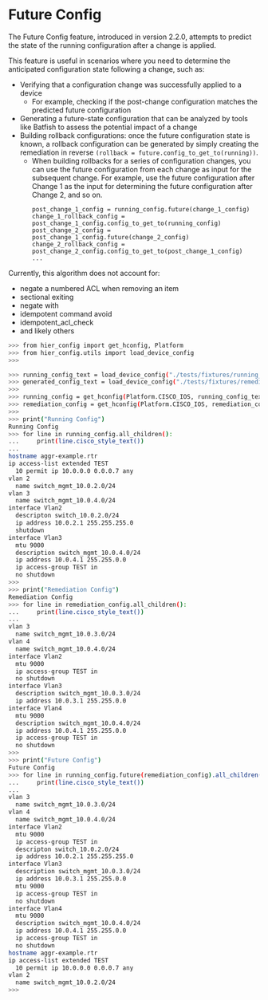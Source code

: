# Future Config

The Future Config feature, introduced in version 2.2.0, attempts to predict the state of the running configuration after a change is applied.

This feature is useful in scenarios where you need to determine the anticipated configuration state following a change, such as:
- Verifying that a configuration change was successfully applied to a device
  - For example, checking if the post-change configuration matches the predicted future configuration
- Generating a future-state configuration that can be analyzed by tools like Batfish to assess the potential impact of a change
- Building rollback configurations: once the future configuration state is known, a rollback configuration can be generated by simply creating the remediation in reverse `(rollback = future.config_to_get_to(running))`.
  - When building rollbacks for a series of configuration changes, you can use the future configuration from each change as input for the subsequent change. For example, use the future configuration after Change 1 as the input for determining the future configuration after Change 2, and so on.
      ```shell
      post_change_1_config = running_config.future(change_1_config)
      change_1_rollback_config = post_change_1_config.config_to_get_to(running_config)
      post_change_2_config = post_change_1_config.future(change_2_config)
      change_2_rollback_config = post_change_2_config.config_to_get_to(post_change_1_config)
      ...
      ```

Currently, this algorithm does not account for:
- negate a numbered ACL when removing an item
- sectional exiting
- negate with
- idempotent command avoid
- idempotent_acl_check
- and likely others

```bash
>>> from hier_config import get_hconfig, Platform
>>> from hier_config.utils import load_device_config
>>>

>>> running_config_text = load_device_config("./tests/fixtures/running_config.conf")
>>> generated_config_text = load_device_config("./tests/fixtures/remediation_config_without_tags.conf")
>>>
>>> running_config = get_hconfig(Platform.CISCO_IOS, running_config_text)
>>> remediation_config = get_hconfig(Platform.CISCO_IOS, remediation_config_text)
>>>
>>> print("Running Config")
Running Config
>>> for line in running_config.all_children():
...     print(line.cisco_style_text())
...
hostname aggr-example.rtr
ip access-list extended TEST
  10 permit ip 10.0.0.0 0.0.0.7 any
vlan 2
  name switch_mgmt_10.0.2.0/24
vlan 3
  name switch_mgmt_10.0.4.0/24
interface Vlan2
  descripton switch_10.0.2.0/24
  ip address 10.0.2.1 255.255.255.0
  shutdown
interface Vlan3
  mtu 9000
  description switch_mgmt_10.0.4.0/24
  ip address 10.0.4.1 255.255.0.0
  ip access-group TEST in
  no shutdown
>>>
>>> print("Remediation Config")
Remediation Config
>>> for line in remediation_config.all_children():
...     print(line.cisco_style_text())
...
vlan 3
  name switch_mgmt_10.0.3.0/24
vlan 4
  name switch_mgmt_10.0.4.0/24
interface Vlan2
  mtu 9000
  ip access-group TEST in
  no shutdown
interface Vlan3
  description switch_mgmt_10.0.3.0/24
  ip address 10.0.3.1 255.255.0.0
interface Vlan4
  mtu 9000
  description switch_mgmt_10.0.4.0/24
  ip address 10.0.4.1 255.255.0.0
  ip access-group TEST in
  no shutdown
>>>
>>> print("Future Config")
Future Config
>>> for line in running_config.future(remediation_config).all_children():
...     print(line.cisco_style_text())
...
vlan 3
  name switch_mgmt_10.0.3.0/24
vlan 4
  name switch_mgmt_10.0.4.0/24
interface Vlan2
  mtu 9000
  ip access-group TEST in
  descripton switch_10.0.2.0/24
  ip address 10.0.2.1 255.255.255.0
interface Vlan3
  description switch_mgmt_10.0.3.0/24
  ip address 10.0.3.1 255.255.0.0
  mtu 9000
  ip access-group TEST in
  no shutdown
interface Vlan4
  mtu 9000
  description switch_mgmt_10.0.4.0/24
  ip address 10.0.4.1 255.255.0.0
  ip access-group TEST in
  no shutdown
hostname aggr-example.rtr
ip access-list extended TEST
  10 permit ip 10.0.0.0 0.0.0.7 any
vlan 2
  name switch_mgmt_10.0.2.0/24
>>>
```